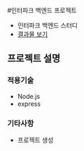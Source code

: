 #인터파크 백엔드 프로젝트

- 인터파크 백엔드 스터디
- [결과물 보기](https://github.com/kimusauce/interpark-client-clone)

## 프로젝트 설명

### 적용기술

- Node.js
- express

### 기타사항

- 프로젝트 생성
